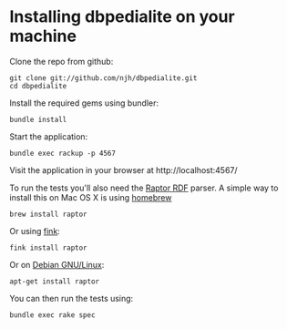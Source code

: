 # Installing dbpedialite on your machine

Clone the repo from github:
 
    git clone git://github.com/njh/dbpedialite.git
    cd dbpedialite

Install the required gems using bundler:

    bundle install

Start the application:
 
    bundle exec rackup -p 4567

Visit the application in your browser at http://localhost:4567/


To run the tests you'll also need the [Raptor
RDF](http://librdf.org/raptor/rapper.html) parser. A simple way to
install this on Mac OS X is using
[homebrew](http://github.com/mxcl/homebrew)

    brew install raptor

Or using [fink](http://fink.sf.net/):

    fink install raptor

Or on [Debian GNU/Linux](http://www.debian.org/):

    apt-get install raptor


You can then run the tests using:

    bundle exec rake spec

